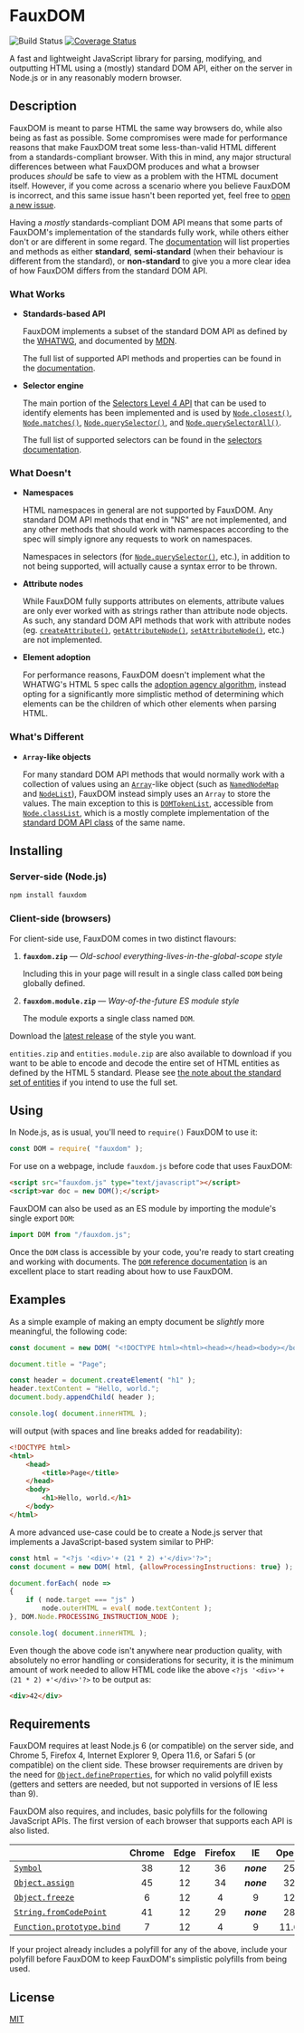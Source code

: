 # FauxDOM

![Build Status](https://github.com/sedouri/fauxdom/workflows/build/badge.svg) [![Coverage Status](https://coveralls.io/repos/github/sedouri/fauxdom/badge.svg?branch=master)](https://coveralls.io/github/sedouri/fauxdom?branch=master)

A fast and lightweight JavaScript library for parsing, modifying, and outputting HTML using a (mostly) standard DOM API, either on the server in Node.js or in any reasonably modern browser.

## Description

FauxDOM is meant to parse HTML the same way browsers do, while also being as fast as possible. Some compromises were made for performance reasons that make FauxDOM treat some less-than-valid HTML different from a standards-compliant browser. With this in mind, any major structural differences between what FauxDOM produces and what a browser produces *should* be safe to view as a problem with the HTML document itself. However, if you come across a scenario where you believe FauxDOM is incorrect, and this same issue hasn't been reported yet, feel free to [open a new issue](../../issues/new).

Having a *mostly* standards-compliant DOM API means that some parts of FauxDOM's implementation of the standards fully work, while others either don't or are different in some regard. The [documentation](docs/DOM.md) will list properties and methods as either **standard**, **semi-standard** (when their behaviour is different from the standard), or **non-standard** to give you a more clear idea of how FauxDOM differs from the standard DOM API.

### What Works

- **Standards-based API**

  FauxDOM implements a subset of the standard DOM API as defined by the [WHATWG](https://dom.spec.whatwg.org/), and documented by [MDN](https://developer.mozilla.org/en-US/docs/Web/API/Document_Object_Model).

  The full list of supported API methods and properties can be found in the [documentation](docs/DOM.md).

- **Selector engine**

  The main portion of the [Selectors Level 4 API](https://drafts.csswg.org/selectors-4/) that can be used to identify elements has been implemented and is used by [`Node.closest()`](docs/Node.md#methods-closest), [`Node.matches()`](docs/Node.md#methods-matches), [`Node.querySelector()`](docs/Node.md#methods-query-selector), and [`Node.querySelectorAll()`](docs/Node.md#methods-query-selector-all).
  
  The full list of supported selectors can be found in the [selectors documentation](docs/Selectors.md).

### What Doesn't

- **Namespaces**

  HTML namespaces in general are not supported by FauxDOM. Any standard DOM API methods that end in "NS" are not implemented, and any other methods that should work with namespaces according to the spec will simply ignore any requests to work on namespaces.

  Namespaces in selectors (for [`Node.querySelector()`](docs/Node.md#methods-query-selector), etc.), in addition to not being supported, will actually cause a syntax error to be thrown.

- **Attribute nodes**

  While FauxDOM fully supports attributes on elements, attribute values are only ever worked with as strings rather than attribute node objects. As such, any standard DOM API methods that work with attribute nodes (eg. [`createAttribute()`](https://developer.mozilla.org/en-US/docs/Web/API/Document/createAttribute), [`getAttributeNode()`](https://developer.mozilla.org/en-US/docs/Web/API/Element/getAttributeNode), [`setAttributeNode()`](https://developer.mozilla.org/en-US/docs/Web/API/Element/setAttributeNode), etc.) are not implemented.

- **Element adoption**

  For performance reasons, FauxDOM doesn't implement what the WHATWG's HTML 5 spec calls the [adoption agency algorithm](https://html.spec.whatwg.org/multipage/parsing.html#adoption-agency-algorithm), instead opting for a significantly more simplistic method of determining which elements can be the children of which other elements when parsing HTML.

### What's Different

- **`Array`-like objects**

  For many standard DOM API methods that would normally work with a collection of values using an [`Array`](https://developer.mozilla.org/en-US/docs/Web/JavaScript/Reference/Global_Objects/Array)-like object (such as [`NamedNodeMap`](https://developer.mozilla.org/en-US/docs/Web/API/NamedNodeMap) and [`NodeList`](https://developer.mozilla.org/en-US/docs/Web/API/NodeList)), FauxDOM instead simply uses an `Array` to store the values. The main exception to this is [`DOMTokenList`](docs/DOMTokenList.md), accessible from [`Node.classList`](docs/Node.md#properties-class-list), which is a mostly complete implementation of the [standard DOM API class](https://developer.mozilla.org/en-US/docs/Web/API/DOMTokenList) of the same name.

## Installing

### Server-side (Node.js)

```sh
npm install fauxdom
```

### Client-side (browsers)

For client-side use, FauxDOM comes in two distinct flavours:

1. **`fauxdom.zip`** &mdash; *Old-school everything-lives-in-the-global-scope style*

   Including this in your page will result in a single class called `DOM` being globally defined.

2. **`fauxdom.module.zip`** &mdash; *Way-of-the-future ES module style*

   The module exports a single class named `DOM`.

Download the [latest release](../../releases/latest) of the style you want.

<a name="entities-variants"></a>`entities.zip` and `entities.module.zip` are also available to download if you want to be able to encode and decode the entire set of HTML entities as defined by the HTML 5 standard. Please see [the note about the standard set of entities](docs/DOM.md#standard-entities-note) if you intend to use the full set.

## Using

In Node.js, as is usual, you'll need to `require()` FauxDOM to use it:

```javascript
const DOM = require( "fauxdom" );
```

For use on a webpage, include `fauxdom.js` before code that uses FauxDOM:

```html
<script src="fauxdom.js" type="text/javascript"></script>
<script>var doc = new DOM();</script>
```

FauxDOM can also be used as an ES module by importing the module's single export `DOM`:

```javascript
import DOM from "/fauxdom.js";
```

Once the `DOM` class is accessible by your code, you're ready to start creating and working with documents. The [`DOM` reference documentation](docs/DOM.md) is an excellent place to start reading about how to use FauxDOM.

## Examples

As a simple example of making an empty document be *slightly* more meaningful, the following code:

```javascript
const document = new DOM( "<!DOCTYPE html><html><head></head><body></body></html>" );

document.title = "Page";

const header = document.createElement( "h1" );
header.textContent = "Hello, world.";
document.body.appendChild( header );

console.log( document.innerHTML );
```

will output (with spaces and line breaks added for readability):

```html
<!DOCTYPE html>
<html>
    <head>
        <title>Page</title>
    </head>
    <body>
        <h1>Hello, world.</h1>
    </body>
</html>
```

A more advanced use-case could be to create a Node.js server that implements a JavaScript-based system similar to PHP:

```javascript
const html = "<?js '<div>'+ (21 * 2) +'</div>'?>";
const document = new DOM( html, {allowProcessingInstructions: true} );

document.forEach( node =>
{
    if ( node.target === "js" )
        node.outerHTML = eval( node.textContent );
}, DOM.Node.PROCESSING_INSTRUCTION_NODE );

console.log( document.innerHTML );
```

Even though the above code isn't anywhere near production quality, with absolutely no error handling or considerations for security, it is the minimum amount of work needed to allow HTML code like the above `<?js '<div>'+ (21 * 2) +'</div>'?>` to be output as:

```html
<div>42</div>
```

## Requirements

FauxDOM requires at least Node.js 6 (or compatible) on the server side, and Chrome 5, Firefox 4, Internet Explorer 9, Opera 11.6, or Safari 5 (or compatible) on the client side. These browser requirements are driven by the need for [`Object.defineProperties`](https://developer.mozilla.org/en-US/docs/Web/JavaScript/Reference/Global_Objects/Object/defineProperties), for which no valid polyfill exists (getters and setters are needed, but not supported in versions of IE less than 9).

FauxDOM also requires, and includes, basic polyfills for the following JavaScript APIs. The first version of each browser that supports each API is also listed.

|                                                              | Chrome | Edge | Firefox |     IE     | Opera | Safari |
| :----------------------------------------------------------- | :----: | :--: | :-----: | :--------: | :---: | :----: |
| [`Symbol`](https://developer.mozilla.org/en-US/docs/Web/JavaScript/Reference/Global_Objects/Symbol#Browser_compatibility) |   38   |  12  |   36    | ***none*** |  25   |   9    |
| [`Object.assign`](https://developer.mozilla.org/en-US/docs/Web/JavaScript/Reference/Global_Objects/Object/assign#Browser_compatibility) |   45   |  12  |   34    | ***none*** |  32   |   9    |
| [`Object.freeze`](https://developer.mozilla.org/en-US/docs/Web/JavaScript/Reference/Global_Objects/Object/freeze#Browser_compatibility) |   6    |  12  |    4    |     9      |  12   |  5.1   |
| [`String.fromCodePoint`](https://developer.mozilla.org/en-US/docs/Web/JavaScript/Reference/Global_Objects/String/fromCodePoint#Browser_compatibility) |   41   |  12  |   29    | ***none*** |  28   |   10   |
| [`Function.prototype.bind`](https://developer.mozilla.org/en-US/docs/Web/JavaScript/Reference/Global_Objects/Function/bind#Browser_compatibility) |   7    |  12  |    4    |     9      | 11.6  |  5.1   |

If your project already includes a polyfill for any of the above, include your polyfill before FauxDOM to keep FauxDOM's simplistic polyfills from being used.

## License

[MIT](LICENSE)